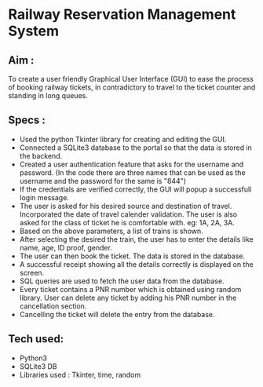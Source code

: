 # Railway Reservation Management System

## Aim : 
To create a user friendly Graphical User Interface (GUI) to ease the process of booking railway tickets, in contradictory to travel to the ticket counter and standing in long queues. 

## Specs :
- Used the python Tkinter library for creating and editing the GUI.
- Connected a SQLite3 database to the portal so that the data is stored in the backend.
- Created a user authentication feature that asks for the username and password. (In the code there are three names that can be used as the username and the password for the same is "844")
- If the credentials are verified correctly, the GUI will popup a successfull login message.
- The user is asked for his desired source and destination of travel. Incorporated the date of travel calender validation. The user is also asked for the class of ticket he is comfortable with. eg: 1A, 2A, 3A.
- Based on the above parameters, a list of trains is shown.
- After selecting the desired the train, the user has to enter the details like name, age, ID proof, gender.
- The user can then book the ticket. The data is stored in the database.
- A successful receipt showing all the details correctly is displayed on the screen.
- SQL queries are used to fetch the user data from the database.
- Every ticket contains a PNR number which is obtained using random library. User can delete any ticket by adding his PNR number in the cancellation section.
- Cancelling the ticket will delete the entry from the database.

## Tech used:
- Python3
- SQLite3 DB
- Libraries used : Tkinter, time, random
